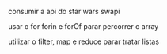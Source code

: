 consumir a api do star wars swapi 

usar o for forin e forOf parar percorrer o array

utilizar o filter, map e reduce parar tratar listas